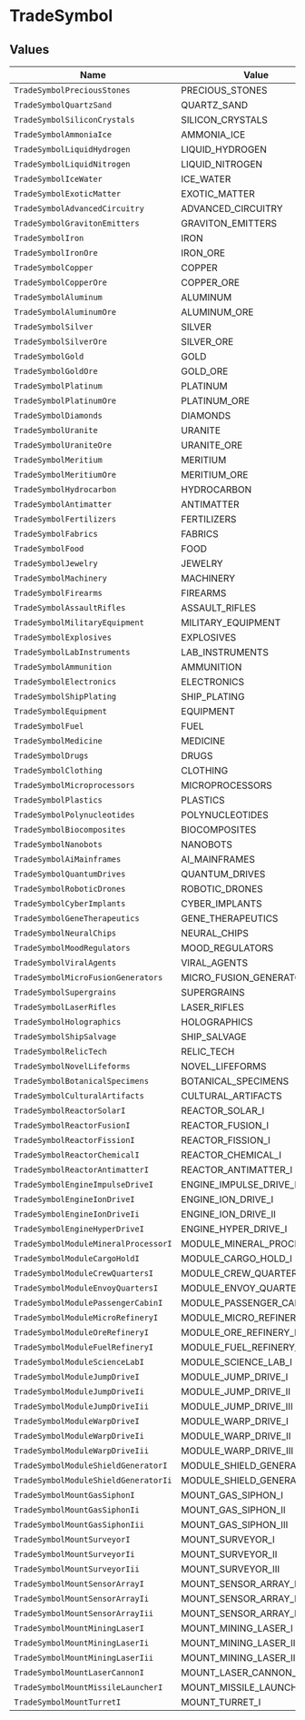 # TradeSymbol


## Values

| Name                                 | Value                                |
| ------------------------------------ | ------------------------------------ |
| `TradeSymbolPreciousStones`          | PRECIOUS_STONES                      |
| `TradeSymbolQuartzSand`              | QUARTZ_SAND                          |
| `TradeSymbolSiliconCrystals`         | SILICON_CRYSTALS                     |
| `TradeSymbolAmmoniaIce`              | AMMONIA_ICE                          |
| `TradeSymbolLiquidHydrogen`          | LIQUID_HYDROGEN                      |
| `TradeSymbolLiquidNitrogen`          | LIQUID_NITROGEN                      |
| `TradeSymbolIceWater`                | ICE_WATER                            |
| `TradeSymbolExoticMatter`            | EXOTIC_MATTER                        |
| `TradeSymbolAdvancedCircuitry`       | ADVANCED_CIRCUITRY                   |
| `TradeSymbolGravitonEmitters`        | GRAVITON_EMITTERS                    |
| `TradeSymbolIron`                    | IRON                                 |
| `TradeSymbolIronOre`                 | IRON_ORE                             |
| `TradeSymbolCopper`                  | COPPER                               |
| `TradeSymbolCopperOre`               | COPPER_ORE                           |
| `TradeSymbolAluminum`                | ALUMINUM                             |
| `TradeSymbolAluminumOre`             | ALUMINUM_ORE                         |
| `TradeSymbolSilver`                  | SILVER                               |
| `TradeSymbolSilverOre`               | SILVER_ORE                           |
| `TradeSymbolGold`                    | GOLD                                 |
| `TradeSymbolGoldOre`                 | GOLD_ORE                             |
| `TradeSymbolPlatinum`                | PLATINUM                             |
| `TradeSymbolPlatinumOre`             | PLATINUM_ORE                         |
| `TradeSymbolDiamonds`                | DIAMONDS                             |
| `TradeSymbolUranite`                 | URANITE                              |
| `TradeSymbolUraniteOre`              | URANITE_ORE                          |
| `TradeSymbolMeritium`                | MERITIUM                             |
| `TradeSymbolMeritiumOre`             | MERITIUM_ORE                         |
| `TradeSymbolHydrocarbon`             | HYDROCARBON                          |
| `TradeSymbolAntimatter`              | ANTIMATTER                           |
| `TradeSymbolFertilizers`             | FERTILIZERS                          |
| `TradeSymbolFabrics`                 | FABRICS                              |
| `TradeSymbolFood`                    | FOOD                                 |
| `TradeSymbolJewelry`                 | JEWELRY                              |
| `TradeSymbolMachinery`               | MACHINERY                            |
| `TradeSymbolFirearms`                | FIREARMS                             |
| `TradeSymbolAssaultRifles`           | ASSAULT_RIFLES                       |
| `TradeSymbolMilitaryEquipment`       | MILITARY_EQUIPMENT                   |
| `TradeSymbolExplosives`              | EXPLOSIVES                           |
| `TradeSymbolLabInstruments`          | LAB_INSTRUMENTS                      |
| `TradeSymbolAmmunition`              | AMMUNITION                           |
| `TradeSymbolElectronics`             | ELECTRONICS                          |
| `TradeSymbolShipPlating`             | SHIP_PLATING                         |
| `TradeSymbolEquipment`               | EQUIPMENT                            |
| `TradeSymbolFuel`                    | FUEL                                 |
| `TradeSymbolMedicine`                | MEDICINE                             |
| `TradeSymbolDrugs`                   | DRUGS                                |
| `TradeSymbolClothing`                | CLOTHING                             |
| `TradeSymbolMicroprocessors`         | MICROPROCESSORS                      |
| `TradeSymbolPlastics`                | PLASTICS                             |
| `TradeSymbolPolynucleotides`         | POLYNUCLEOTIDES                      |
| `TradeSymbolBiocomposites`           | BIOCOMPOSITES                        |
| `TradeSymbolNanobots`                | NANOBOTS                             |
| `TradeSymbolAiMainframes`            | AI_MAINFRAMES                        |
| `TradeSymbolQuantumDrives`           | QUANTUM_DRIVES                       |
| `TradeSymbolRoboticDrones`           | ROBOTIC_DRONES                       |
| `TradeSymbolCyberImplants`           | CYBER_IMPLANTS                       |
| `TradeSymbolGeneTherapeutics`        | GENE_THERAPEUTICS                    |
| `TradeSymbolNeuralChips`             | NEURAL_CHIPS                         |
| `TradeSymbolMoodRegulators`          | MOOD_REGULATORS                      |
| `TradeSymbolViralAgents`             | VIRAL_AGENTS                         |
| `TradeSymbolMicroFusionGenerators`   | MICRO_FUSION_GENERATORS              |
| `TradeSymbolSupergrains`             | SUPERGRAINS                          |
| `TradeSymbolLaserRifles`             | LASER_RIFLES                         |
| `TradeSymbolHolographics`            | HOLOGRAPHICS                         |
| `TradeSymbolShipSalvage`             | SHIP_SALVAGE                         |
| `TradeSymbolRelicTech`               | RELIC_TECH                           |
| `TradeSymbolNovelLifeforms`          | NOVEL_LIFEFORMS                      |
| `TradeSymbolBotanicalSpecimens`      | BOTANICAL_SPECIMENS                  |
| `TradeSymbolCulturalArtifacts`       | CULTURAL_ARTIFACTS                   |
| `TradeSymbolReactorSolarI`           | REACTOR_SOLAR_I                      |
| `TradeSymbolReactorFusionI`          | REACTOR_FUSION_I                     |
| `TradeSymbolReactorFissionI`         | REACTOR_FISSION_I                    |
| `TradeSymbolReactorChemicalI`        | REACTOR_CHEMICAL_I                   |
| `TradeSymbolReactorAntimatterI`      | REACTOR_ANTIMATTER_I                 |
| `TradeSymbolEngineImpulseDriveI`     | ENGINE_IMPULSE_DRIVE_I               |
| `TradeSymbolEngineIonDriveI`         | ENGINE_ION_DRIVE_I                   |
| `TradeSymbolEngineIonDriveIi`        | ENGINE_ION_DRIVE_II                  |
| `TradeSymbolEngineHyperDriveI`       | ENGINE_HYPER_DRIVE_I                 |
| `TradeSymbolModuleMineralProcessorI` | MODULE_MINERAL_PROCESSOR_I           |
| `TradeSymbolModuleCargoHoldI`        | MODULE_CARGO_HOLD_I                  |
| `TradeSymbolModuleCrewQuartersI`     | MODULE_CREW_QUARTERS_I               |
| `TradeSymbolModuleEnvoyQuartersI`    | MODULE_ENVOY_QUARTERS_I              |
| `TradeSymbolModulePassengerCabinI`   | MODULE_PASSENGER_CABIN_I             |
| `TradeSymbolModuleMicroRefineryI`    | MODULE_MICRO_REFINERY_I              |
| `TradeSymbolModuleOreRefineryI`      | MODULE_ORE_REFINERY_I                |
| `TradeSymbolModuleFuelRefineryI`     | MODULE_FUEL_REFINERY_I               |
| `TradeSymbolModuleScienceLabI`       | MODULE_SCIENCE_LAB_I                 |
| `TradeSymbolModuleJumpDriveI`        | MODULE_JUMP_DRIVE_I                  |
| `TradeSymbolModuleJumpDriveIi`       | MODULE_JUMP_DRIVE_II                 |
| `TradeSymbolModuleJumpDriveIii`      | MODULE_JUMP_DRIVE_III                |
| `TradeSymbolModuleWarpDriveI`        | MODULE_WARP_DRIVE_I                  |
| `TradeSymbolModuleWarpDriveIi`       | MODULE_WARP_DRIVE_II                 |
| `TradeSymbolModuleWarpDriveIii`      | MODULE_WARP_DRIVE_III                |
| `TradeSymbolModuleShieldGeneratorI`  | MODULE_SHIELD_GENERATOR_I            |
| `TradeSymbolModuleShieldGeneratorIi` | MODULE_SHIELD_GENERATOR_II           |
| `TradeSymbolMountGasSiphonI`         | MOUNT_GAS_SIPHON_I                   |
| `TradeSymbolMountGasSiphonIi`        | MOUNT_GAS_SIPHON_II                  |
| `TradeSymbolMountGasSiphonIii`       | MOUNT_GAS_SIPHON_III                 |
| `TradeSymbolMountSurveyorI`          | MOUNT_SURVEYOR_I                     |
| `TradeSymbolMountSurveyorIi`         | MOUNT_SURVEYOR_II                    |
| `TradeSymbolMountSurveyorIii`        | MOUNT_SURVEYOR_III                   |
| `TradeSymbolMountSensorArrayI`       | MOUNT_SENSOR_ARRAY_I                 |
| `TradeSymbolMountSensorArrayIi`      | MOUNT_SENSOR_ARRAY_II                |
| `TradeSymbolMountSensorArrayIii`     | MOUNT_SENSOR_ARRAY_III               |
| `TradeSymbolMountMiningLaserI`       | MOUNT_MINING_LASER_I                 |
| `TradeSymbolMountMiningLaserIi`      | MOUNT_MINING_LASER_II                |
| `TradeSymbolMountMiningLaserIii`     | MOUNT_MINING_LASER_III               |
| `TradeSymbolMountLaserCannonI`       | MOUNT_LASER_CANNON_I                 |
| `TradeSymbolMountMissileLauncherI`   | MOUNT_MISSILE_LAUNCHER_I             |
| `TradeSymbolMountTurretI`            | MOUNT_TURRET_I                       |